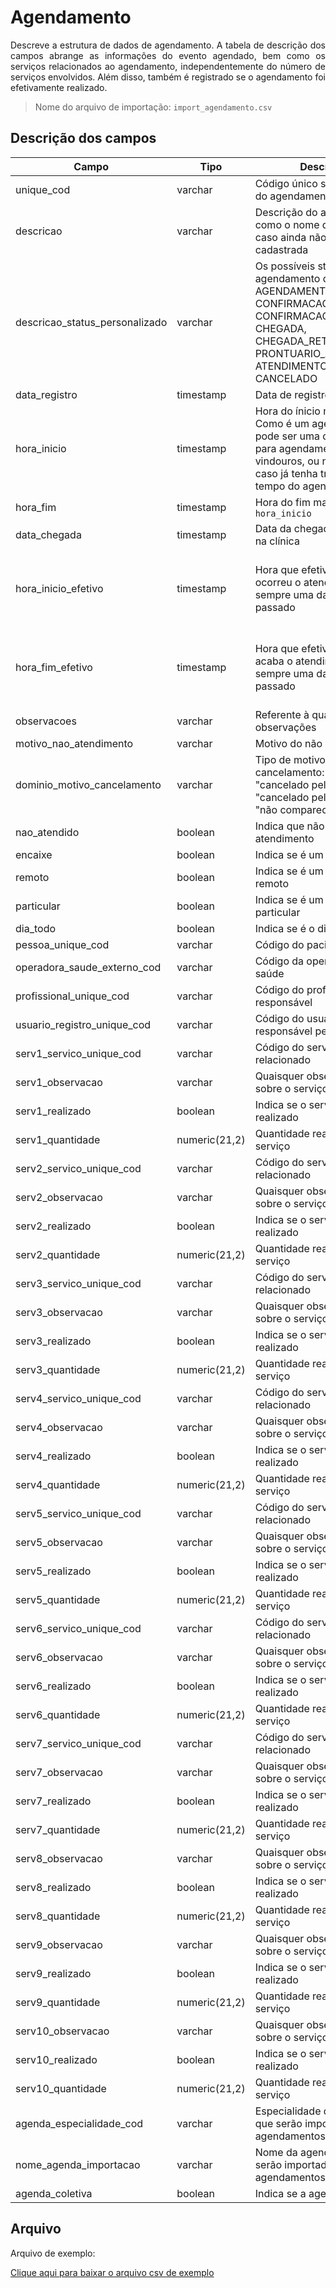 # Agendamento

<p align="justify"> 
Descreve a estrutura de dados de agendamento. A tabela de descrição dos campos abrange as informações do evento agendado, bem como os serviços relacionados ao agendamento, independentemente do número de serviços envolvidos. Além disso, também é registrado se o agendamento foi efetivamente realizado.
 </p>

> Nome do arquivo de importação: `import_agendamento.csv`

## Descrição dos campos

| Campo                          | Tipo          | Descrição                                                                                                                                                                | Restrição                                          |
| ------------------------------ | ------------- | ------------------------------------------------------------------------------------------------------------------------------------------------------------------------ | -------------------------------------------------- |
| unique_cod                     | varchar       | Código único sem repetição do agendamento                                                                                                                                | Obrigatório                                        |
| descricao                      | varchar       | Descrição do agendamento, como o nome da pessoa, caso ainda não esteja cadastrada                                                                                        |                                                    |
| descricao_status_personalizado | varchar       | Os possíveis status de agendamento da clínica: AGENDAMENTO, CONFIRMACAO, CONFIRMACAO_RETIRADA, CHEGADA, CHEGADA_RETIRADA, PRONTUARIO_ABERTO, ATENDIMENTO_FINALIZADO, CANCELADO |                                                    |
| data_registro                  | timestamp     | Data de registro                                                                                                                                                         | Obrigatório                                        |
| hora_inicio                    | timestamp     | Hora do ínicio marcada. Como é um agendamento, pode ser uma data no futuro, para agendamento vindouros, ou no passado, caso já tenha transcorrido o tempo do agendamento |                                                    |
| hora_fim                       | timestamp     | Hora do fim marcada. Ver `hora_inicio`                                                                                                                                   |                                                    |
| data_chegada                   | timestamp     | Data da chegada do paciente na clínica                                                                                                                                   |                                                    |
| hora_inicio_efetivo            | timestamp     | Hora que efetivamente ocorreu o atendimento. Será sempre uma data do passado                                                                                             | Obrigatório caso o evento tenha de fato acontecido |
| hora_fim_efetivo               | timestamp     | Hora que efetivamente acaba o atendimento. Será sempre uma data do passado                                                                                               | Obrigatório caso o evento tenha de fato acontecido |
| observacoes                    | varchar       | Referente à quaisquer observações                                                                                                                                        |                                                    |
| motivo_nao_atendimento         | varchar       | Motivo do não atendimento                                                                                                                                                |                                                    |
| dominio_motivo_cancelamento    | varchar       | Tipo de motivo de cancelamento: pode ser "cancelado pelo cliente", "cancelado pela clínica", ou "não compareceu"                                                         |                                                    |
| nao_atendido                   | boolean       | Indica que não houve o atendimento                                                                                                                                       |                                                    |
| encaixe                        | boolean       | Indica se é um encaixe                                                                                                                                                   |                                                    |
| remoto                         | boolean       | Indica se é um atendimento remoto                                                                                                                                        |                                                    |
| particular                     | boolean       | Indica se é um atendimento particular                                                                                                                                    |                                                    |
| dia_todo                       | boolean       | Indica se é o dia todo                                                                                                                                                   |                                                    |
| pessoa_unique_cod              | varchar       | Código do paciente                                                                                                                                                       |                                                    |
| operadora_saude_externo_cod    | varchar       | Código da operadora de saúde                                                                                                                                             |                                                    |
| profissional_unique_cod        | varchar       | Código do profissional responsável                                                                                                                                       |                                                    |
| usuario_registro_unique_cod    | varchar       | Código do usuário responsável pelo registro                                                                                                                              |                                                    |
| serv1_servico_unique_cod       | varchar       | Código do serviço relacionado                                                                                                                                            |                                                    |
| serv1_observacao               | varchar       | Quaisquer observações sobre o serviço                                                                                                                                    |                                                    |
| serv1_realizado                | boolean       | Indica se o serviço foi realizado                                                                                                                                        |                                                    |
| serv1_quantidade               | numeric(21,2) | Quantidade realizada do serviço                                                                                                                                          |                                                    |
| serv2_servico_unique_cod       | varchar       | Código do serviço relacionado                                                                                                                                            |                                                    |
| serv2_observacao               | varchar       | Quaisquer observações sobre o serviço                                                                                                                                    |                                                    |
| serv2_realizado                | boolean       | Indica se o serviço foi realizado                                                                                                                                        |                                                    |
| serv2_quantidade               | numeric(21,2) | Quantidade realizada do serviço                                                                                                                                          |                                                    |
| serv3_servico_unique_cod       | varchar       | Código do serviço relacionado                                                                                                                                            |                                                    |
| serv3_observacao               | varchar       | Quaisquer observações sobre o serviço                                                                                                                                    |                                                    |
| serv3_realizado                | boolean       | Indica se o serviço foi realizado                                                                                                                                        |                                                    |
| serv3_quantidade               | numeric(21,2) | Quantidade realizada do serviço                                                                                                                                          |                                                    |
| serv4_servico_unique_cod       | varchar       | Código do serviço relacionado                                                                                                                                            |                                                    |
| serv4_observacao               | varchar       | Quaisquer observações sobre o serviço                                                                                                                                    |                                                    |
| serv4_realizado                | boolean       | Indica se o serviço foi realizado                                                                                                                                        |                                                    |
| serv4_quantidade               | numeric(21,2) | Quantidade realizada do serviço                                                                                                                                          |                                                    |
| serv5_servico_unique_cod       | varchar       | Código do serviço relacionado                                                                                                                                            |                                                    |
| serv5_observacao               | varchar       | Quaisquer observações sobre o serviço                                                                                                                                    |                                                    |
| serv5_realizado                | boolean       | Indica se o serviço foi realizado                                                                                                                                        |                                                    |
| serv5_quantidade               | numeric(21,2) | Quantidade realizada do serviço                                                                                                                                          |                                                    |
| serv6_servico_unique_cod       | varchar       | Código do serviço relacionado                                                                                                                                            |                                                    |
| serv6_observacao               | varchar       | Quaisquer observações sobre o serviço                                                                                                                                    |                                                    |
| serv6_realizado                | boolean       | Indica se o serviço foi realizado                                                                                                                                        |                                                    |
| serv6_quantidade               | numeric(21,2) | Quantidade realizada do serviço                                                                                                                                          |                                                    |
| serv7_servico_unique_cod       | varchar       | Código do serviço relacionado                                                                                                                                            |                                                    |
| serv7_observacao               | varchar       | Quaisquer observações sobre o serviço                                                                                                                                    |                                                    |
| serv7_realizado                | boolean       | Indica se o serviço foi realizado                                                                                                                                        |                                                    |
| serv7_quantidade               | numeric(21,2) | Quantidade realizada do serviço                                                                                                                                          |                                                    |
| serv8_observacao               | varchar       | Quaisquer observações sobre o serviço                                                                                                                                    |                                                    |
| serv8_realizado                | boolean       | Indica se o serviço foi realizado                                                                                                                                        |                                                    |
| serv8_quantidade               | numeric(21,2) | Quantidade realizada do serviço                                                                                                                                          |                                                    |
| serv9_observacao               | varchar       | Quaisquer observações sobre o serviço                                                                                                                                    |                                                    |
| serv9_realizado                | boolean       | Indica se o serviço foi realizado                                                                                                                                        |                                                    |
| serv9_quantidade               | numeric(21,2) | Quantidade realizada do serviço                                                                                                                                          |                                                    |
| serv10_observacao              | varchar       | Quaisquer observações sobre o serviço                                                                                                                                    |                                                    |
| serv10_realizado               | boolean       | Indica se o serviço foi realizado                                                                                                                                        |                                                    |
| serv10_quantidade              | numeric(21,2) | Quantidade realizada do serviço                                                                                                                                          |                                                    |
| agenda_especialidade_cod       | varchar       | Especialidade da agenda em que serão importados os agendamentos                                                                                                          |                                                    |
| nome_agenda_importacao         | varchar       | Nome da agenda em que serão importados os agendamentos                                                                                                                   |                                                    |
| agenda_coletiva                | boolean       | Indica se a agenda é coletiva                                                                                                                                            |                                                    |

## Arquivo
<p align="justify">Arquivo de exemplo:</p>

[Clique aqui para baixar o arquivo csv de exemplo](arquivos_exemplos/import_agendamento.csv ':ignore')
